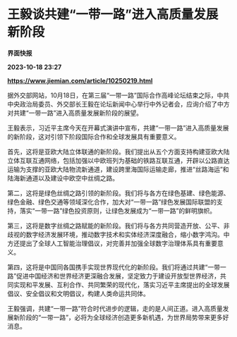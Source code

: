 # 王毅谈共建“一带一路”进入高质量发展新阶段
**界面快报**

**2023-10-18 23:27**

**https://www.jiemian.com/article/10250219.html**

据外交部网站，10月18日，在第三届“一带一路”国际合作高峰论坛结束之际，中共中央政治局委员、外交部长王毅在论坛新闻中心举行中外记者会，应询介绍了中方对共建“一带一路”进入高质量发展新阶段的展望。

王毅表示，习近平主席今天在开幕式演讲中宣布，共建“一带一路”进入高质量发展的新阶段，这对引领下阶段国际合作和全球发展具有重要意义。

首先，这将是亚欧大陆立体联通的新阶段。我们提出从五个方面支持构建亚欧大陆立体互联互通网络，包括加强以中欧班列为基础的铁路互联互通，开辟以公路直达运输为支撑的亚欧大陆物流新通道，建设跨里海国际运输走廊，推进“丝路海运”和陆海新通道以及建设中欧空中丝绸之路。

第二，这将是绿色丝绸之路引领的新阶段。我们将与各方在绿色基建、绿色能源、绿色金融、绿色交通等领域深化合作，加大对“一带一路”绿色发展国际联盟的支持，落实“一带一路”绿色投资原则，让绿色发展成为“一带一路”的鲜明旗帜。

第三，这将是数字丝绸之路赋能的新阶段。我们将与各方共同营造开放、公平、非歧视的数字经济发展环境，推动数字技术和实体经济深度融合，缩小数字鸿沟。中方还提出了全球人工智能治理倡议，对完善并加强全球数字治理体系具有重要意义。

第四，这将是中国同各国携手实现世界现代化的新阶段。我们将通过共建“一带一路”促进中国经济和世界经济更深融合发展，坚定致力于建设开放型世界经济，共同实现和平发展、互利合作、共同繁荣的现代化，落实习近平主席提出的全球发展倡议、安全倡议和文明倡议，构建人类命运共同体。

王毅强调，共建“一带一路”符合时代进步的逻辑，走的是人间正道。进入高质量发展新阶段的“一带一路”，必将为全球经济创造更多新机遇，为世界局势带来更多好消息。